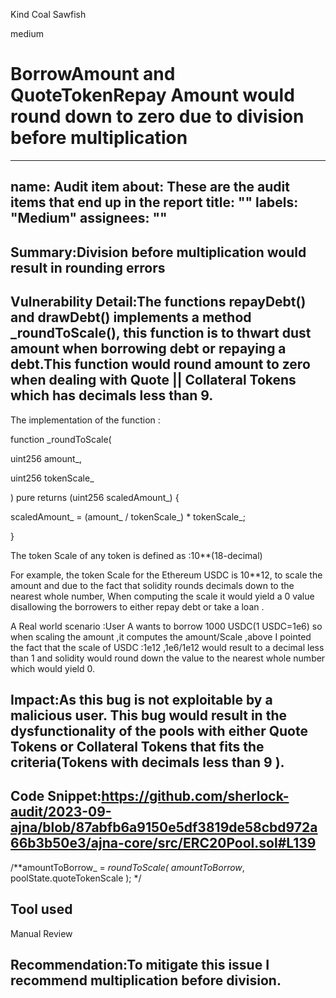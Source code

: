 Kind Coal Sawfish

medium

# BorrowAmount and QuoteTokenRepay Amount would round down to zero due to division before multiplication
---
name: Audit item
about: These are the audit items that end up in the report
title: ""
labels: "Medium"
assignees: ""
---

## Summary:Division before multiplication would result in rounding errors

## Vulnerability Detail:The functions repayDebt() and drawDebt() implements a method _roundToScale(), this function is to thwart dust amount when borrowing debt or repaying a debt.This function would round amount to zero when dealing with Quote || Collateral Tokens which has decimals less than 9. 

The implementation of the function : 

function _roundToScale( 

uint256 amount_, 

uint256 tokenScale_ 

) pure returns (uint256 scaledAmount_) { 

scaledAmount_ = (amount_ / tokenScale_) * tokenScale_; 

} 

 The token Scale of any token is defined as :10**(18-decimal) 

For example, the token Scale for the Ethereum USDC is 10**12, to scale the amount and due to the fact that solidity  rounds decimals down to the nearest whole number, When computing the scale it would yield a 0 value disallowing the borrowers to either repay debt or take a loan . 

A Real world scenario :User A wants to borrow 1000 USDC(1 USDC=1e6) so when scaling the amount ,it computes the amount/Scale ,above I pointed the fact that the scale of USDC :1e12 ,1e6/1e12 would result to a decimal less than 1 and solidity would round down the value to the nearest whole number which would yield 0.  

## Impact:As this bug is not exploitable by a malicious user. This bug would result in the dysfunctionality of the pools with either Quote Tokens or Collateral Tokens that fits the criteria(Tokens with decimals less than 9 ). 

## Code Snippet:https://github.com/sherlock-audit/2023-09-ajna/blob/87abfb6a9150e5df3819de58cbd972a66b3b50e3/ajna-core/src/ERC20Pool.sol#L139
/**amountToBorrow_ = _roundToScale(
            amountToBorrow_,
            poolState.quoteTokenScale
        );
*/
## Tool used

Manual Review

## Recommendation:To mitigate this issue I recommend multiplication before division. 